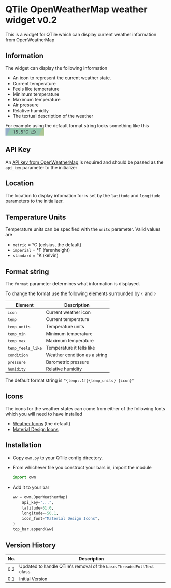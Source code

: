 # QTile OpenWeatherMap weather widget v0.2

This is a widget for QTile which can display current weather information
from OpenWeatherMap

## Information

The widget can display the following information

- An icon to represent the current weather state.
- Current temperature
- Feels like temperature
- Minimum temperature
- Maximum temperature
- Air pressure
- Relative humidity
- The textual description of the weather

For example using the default format string looks something like this
![example](./example.png)

## API Key

An [API key from OpenWeatherMap](https://openweathermap.org/api) is required and should be passed as the `api_key` parameter to the initializer

## Location

The location to display infomation for is set by the `latitude` and `longitude` parameters to the initializer.

## Temperature Units

Temperature units can be specified with the `units` parameter. Valid values are

- `metric` = °C (celsius, the default)
- `imperial` = °F (farenheight)
- `standard` = °K (kelvin)

## Format string

The `format` parameter determines what information is displayed.

To change the format use the following elements surrounded by `{` and `}`

| Element           | Description                   |
| ----------------- | ----------------------------- |
| `icon`            | Current weather icon          |
| `temp`            | Current temperature           |
| `temp_units`      | Temperature units             |
| `temp_min`        | Minimum temperature           |
| `temp_max`        | Maximum temperature           |
| `temp_feels_like` | Temperature it fells like     |
| `condition`       | Weather condition as a string |
| `pressure`        | Barometric pressure           |
| `humidity`        | Relative humidity             |

The default format string is `"{temp:.1f}{temp_units} {icon}"`

## Icons

The icons for the weather states can come from either of the following fonts which you will need to have installed

- [Weather Icons](https://erikflowers.github.io/weather-icons/) (the default)
- [Material Design Icons](https://materialdesignicons.com/)

## Installation

- Copy `owm.py` to your QTile config directory.
- From whichever file you construct your bars in, import the module

  ```python
  import owm
  ```

- Add it to your bar

  ```python
  ww = owm.OpenWeatherMap(
      api_key="...",
      latitude=51.0,
      longitude=-50.1,
      icon_font="Material Design Icons",
  )
  top_bar.append(ww)
  ```

## Version History

| No.   | Description |
| ----- | ----------- |
| 0.2   | Updated to handle QTile's removal of the `base.ThreadedPollText` class. |
| 0.1   | Initial Version |
